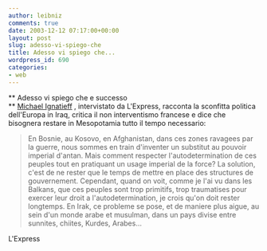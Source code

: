 ```yaml
---
author: leibniz
comments: true
date: 2003-12-12 07:17:00+00:00
layout: post
slug: adesso-vi-spiego-che
title: Adesso vi spiego che...
wordpress_id: 690
categories:
- web
---
```


 **   Adesso vi spiego che e successo   
** [   Michael Ignatieff](http://www.lexpress.fr/express/info/monde/dossier/irak2/dossier.asp) , intervistato da L'Express, racconta la sconfitta politica dell'Europa in Iraq, critica il non interventismo francese e dice che bisognera restare in Mesopotamia tutto il tempo necessario: 

>  
> 
>   En Bosnie, au Kosovo, en Afghanistan, dans ces zones ravagees par la guerre, nous sommes en train d'inventer un substitut au pouvoir imperial d'antan. Mais comment respecter l'autodetermination de ces peuples tout en pratiquant un usage imperial de la force? La solution, c'est de ne rester que le temps de mettre en place des structures de gouvernement. Cependant, quand on voit, comme je l'ai vu dans les Balkans, que ces peuples sont trop primitifs, trop traumatises pour exercer leur droit a l'autodetermination, je crois qu'on doit rester longtemps. En Irak, ce probleme se pose, et de maniere plus aigue, au sein d'un monde arabe et musulman, dans un pays divise entre sunnites, chiites, Kurdes, Arabes...

  L'Express
